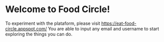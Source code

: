 # Welcome to Food Circle!
To experiment with the plataform, please visit https://eat-food-circle.appspot.com/
You are able to input any email and username to start exploring the things you can do.
